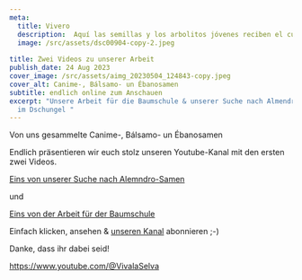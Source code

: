 ```yaml
---
meta:
  title: Vivero
  description:  Aquí las semillas y los arbolitos jóvenes reciben el cuidado y la atención que necesitan para prosperar.
  image: /src/assets/dsc00904-copy-2.jpeg
  
title: Zwei Videos zu unserer Arbeit
publish_date: 24 Aug 2023
cover_image: /src/assets/aimg_20230504_124843-copy.jpeg
cover_alt: Canime-, Bálsamo- un Ébanosamen
subtitle: endlich online zum Anschauen
excerpt: "Unsere Arbeit für die Baumschule & unserer Suche nach Almendro-Samen
  im Dschungel "
---
```

Von uns gesammelte Canime-, Bálsamo- un Ébanosamen

Endlich präsentieren wir euch stolz unseren Youtube-Kanal mit den ersten zwei Videos.

[Eins von unserer Suche nach Alemndro-Samen](https://www.youtube.com/watch?v=YWeSeqBkIfg)

und

[Eins von der Arbeit für der Baumschule](https://www.youtube.com/watch?v=PDNY5j61ZtM)

Einfach klicken, ansehen & [unseren Kanal](https://www.youtube.com/@VivalaSelva) abonnieren ;-)

Danke, dass ihr dabei seid!

<https://www.youtube.com/@VivalaSelva>
